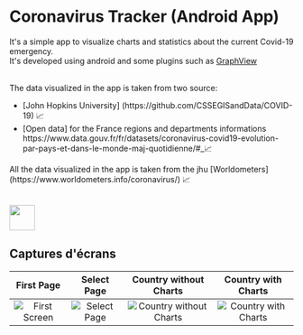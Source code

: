 # Coronavirus Tracker (Android App)
It's a simple app to visualize charts and statistics about the current Covid-19 emergency. <br>
It's developed using android and some plugins such as [GraphView](https://github.com/jjoe64/GraphView)<br>

<br>The data visualized in the app is taken from two source:
<ul>
  <li>[John Hopkins University] (https://github.com/CSSEGISandData/COVID-19) 📈</li>
  <li>[Open data] for the France regions and departments informations https://www.data.gouv.fr/fr/datasets/coronavirus-covid19-evolution-par-pays-et-dans-le-monde-maj-quotidienne/#_📈</li>
</ul>
All the data visualized in the app is taken from the jhu  [Worldometers](https://www.worldometers.info/coronavirus/) 📈<br><br>

[<img src="https://www.scottishchildrenslottery.com/export/system/modules/com.assense.gaming.stv.template/resources/images/google-play-store.svg" height="45" />](https://github.com/GabrielTavernini/Covid19Stats/blob/master/repo_files/app-release.apk?raw=true)<br>

## Captures d'écrans

|First Page|Select Page|Country without Charts|Country with Charts|
|:------------:|:------------:|:-------------:|:-------------:|
![First Screen](/assets/Screenshots/iOSVertical/iPhone%20Xs%201.png)|![Select Page](/assets/Screenshots/iOSVertical/iPhone%20Xs%202.png)|![Country without Charts](/assets/Screenshots/iOSVertical/iPhone%20Xs%203.png)|![Country with Charts](/assets/Screenshots/iOSVertical/iPhone%20Xs%204.png)|
